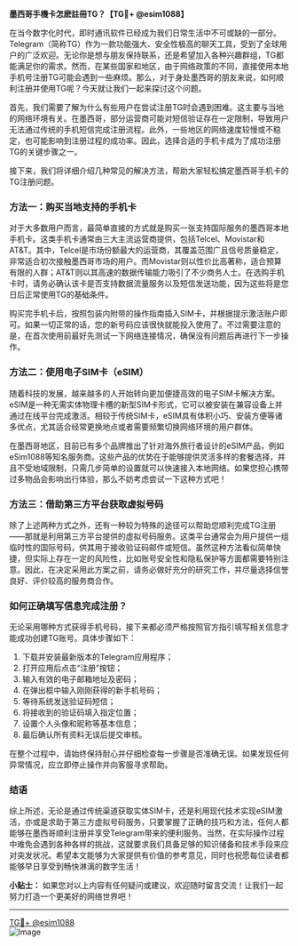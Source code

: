 **墨西哥手機卡怎麽註冊TG？【TG💪+ @esim1088】**

在当今数字化时代，即时通讯软件已经成为我们日常生活中不可或缺的一部分。Telegram（简称TG）作为一款功能强大、安全性极高的聊天工具，受到了全球用户的广泛欢迎。无论你是想与朋友保持联系，还是希望加入各种兴趣群组，TG都能满足你的需求。然而，在某些国家和地区，由于网络政策的不同，直接使用本地手机号注册TG可能会遇到一些麻烦。那么，对于身处墨西哥的朋友来说，如何顺利注册并使用TG呢？今天就让我们一起来探讨这个问题。

首先，我们需要了解为什么有些用户在尝试注册TG时会遇到困难。这主要与当地的网络环境有关。在墨西哥，部分运营商可能对短信验证存在一定限制，导致用户无法通过传统的手机短信完成注册流程。此外，一些地区的网络速度较慢或不稳定，也可能影响到注册过程的成功率。因此，选择合适的手机卡成为了成功注册TG的关键步骤之一。

接下来，我们将详细介绍几种常见的解决方法，帮助大家轻松搞定墨西哥手机卡的TG注册问题。

### 方法一：购买当地支持的手机卡

对于大多数用户而言，最简单直接的方式就是购买一张支持国际服务的墨西哥本地手机卡。这类手机卡通常由三大主流运营商提供，包括Telcel、Movistar和AT&T。其中，Telcel是市场份额最大的运营商，其覆盖范围广且信号质量稳定，非常适合初次接触墨西哥市场的用户。而Movistar则以性价比高著称，适合预算有限的人群；AT&T则以其高速的数据传输能力吸引了不少商务人士。在选购手机卡时，请务必确认该卡是否支持数据流量服务以及短信发送功能，因为这些将是您日后正常使用TG的基础条件。

购买完手机卡后，按照包装内附带的操作指南插入SIM卡，并根据提示激活账户即可。如果一切正常的话，您的新号码应该很快就能投入使用了。不过需要注意的是，在首次使用前最好先测试一下网络连接情况，确保没有问题后再进行下一步操作。

### 方法二：使用电子SIM卡（eSIM）

随着科技的发展，越来越多的人开始转向更加便捷高效的电子SIM卡解决方案。eSIM是一种无需实体物理卡槽的新型SIM卡形式，它可以被安装在兼容设备上并通过在线平台完成激活。相较于传统SIM卡，eSIM具有体积小巧、安装方便等诸多优点，尤其适合经常更换地点或者需要频繁切换网络环境的用户群体。

在墨西哥地区，目前已有多个品牌推出了针对海外旅行者设计的eSIM产品，例如eSim1088等知名服务商。这些产品的优势在于能够提供灵活多样的套餐选择，并且不受地域限制，只需几步简单的设置就可以快速接入本地网络。如果您担心携带过多物品会影响出行体验，那么不妨考虑尝试一下这种方式吧！

### 方法三：借助第三方平台获取虚拟号码

除了上述两种方式之外，还有一种较为特殊的途径可以帮助您顺利完成TG注册——那就是利用第三方平台提供的虚拟号码服务。这类平台通常会为用户提供一组临时性的国际号码，供其用于接收验证码邮件或短信。虽然这种方法看似简单快捷，但实际上存在一定的风险性，比如账号安全性和隐私保护等方面都需要特别注意。因此，在决定采用此方案之前，请务必做好充分的研究工作，并尽量选择信誉良好、评价较高的服务商合作。

### 如何正确填写信息完成注册？

无论采用哪种方式获得手机号码，接下来都必须严格按照官方指引填写相关信息才能成功创建TG账号。具体步骤如下：

1. 下载并安装最新版本的Telegram应用程序；
2. 打开应用后点击“注册”按钮；
3. 输入有效的电子邮箱地址及密码；
4. 在弹出框中输入刚刚获得的新手机号码；
5. 等待系统发送验证码短信；
6. 将接收到的验证码填入指定位置；
7. 设置个人头像和昵称等基本信息；
8. 最后确认所有资料无误后提交审核。

在整个过程中，请始终保持耐心并仔细检查每一步骤是否准确无误。如果发现任何异常情况，应立即停止操作并向客服寻求帮助。

### 结语

综上所述，无论是通过传统渠道获取实体SIM卡，还是利用现代技术实现eSIM激活，亦或是求助于第三方虚拟号码服务，只要掌握了正确的技巧和方法，任何人都能够在墨西哥顺利注册并享受Telegram带来的便利服务。当然，在实际操作过程中难免会遇到各种各样的挑战，这就要求我们具备足够的知识储备和技术手段来应对突发状况。希望本文能够为大家提供有价值的参考意见，同时也祝愿每位读者都能够早日享受到畅快淋漓的数字生活！

**小贴士：** 如果您对以上内容有任何疑问或建议，欢迎随时留言交流！让我们一起努力打造一个更美好的网络世界吧！

---

[TG💪+ @esim1088](https://t.me/s/esim1088)  
![Image](https://i.postimg.cc/4NQfJmqS/Snipaste-2025-05-13-00-14-12.png)